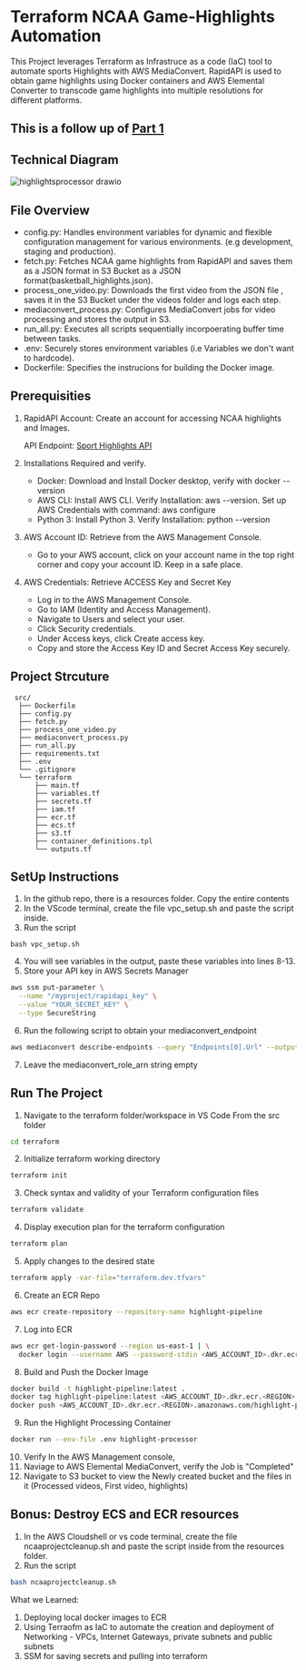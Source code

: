 # Terraform NCAA Game-Highlights Automation

This Project leverages Terraform as Infrastruce as a code (IaC) tool to automate sports Highlights with AWS MediaConvert. RapidAPI is used to obtain game highlights using Docker containers and AWS Elemental Converter to transcode game highlights into multiple resolutions for different platforms. 
## This is a follow up of [Part 1](https://github.com/olanuges90/Highlights-ProcessorNCAA) 

## Technical Diagram
![highlightsprocessor drawio](https://github.com/user-attachments/assets/fdf91dfc-fe8a-4efa-819a-70a2a512ab2f)


## File Overview
- config.py: Handles environment variables for dynamic and flexible configuration management for various environments.  (e.g development, staging and production).
- fetch.py: Fetches NCAA game highlights from RapidAPI and saves them as a JSON format in S3 Bucket as a JSON format(basketball_highlights.json).
- process_one_video.py: Downloads the first video from the JSON file , saves it in the S3 Bucket under the videos folder and logs each step.
- mediaconvert_process.py: Configures MediaConvert jobs for video processing and stores the output in S3.
- run_all.py: Executes all scripts sequentially incorpoerating buffer time between tasks.
- .env: Securely stores environment variables (i.e Variables we don't want to hardcode).
- Dockerfile: Specifies the instrucions for building the Docker image.

## Prerequisities
1. RapidAPI Account: Create an account for accessing NCAA highlights and Images.
   
   API Endpoint: [Sport Highlights API](https://rapidapi.com/highlightly-api-highlightly-api-default/api/sport-highlights-api/playground/apiendpoint_16dd5813-39c6-43f0-aebe-11f891fe5149)

2. Installations Required and verify.
    - Docker: Download and Install Docker desktop, verify with docker --version
    - AWS CLI: Install AWS CLI. Verify Installation: aws --version. Set up AWS Credentials with command: aws configure
    - Python 3: Install Python 3. Verify Installation: python --version
  
3. AWS Account ID: Retrieve from the AWS Management Console.
    - Go to your AWS account, click on your account name in the top right corner and copy your account ID. Keep in a safe place.
4. AWS Credentials: Retrieve ACCESS Key and Secret Key
   - Log in to the AWS Management Console.
   - Go to IAM (Identity and Access Management).
   - Navigate to Users and select your user.
   - Click Security credentials.
   - Under Access keys, click Create access key.
   - Copy and store the Access Key ID and Secret Access Key securely.
  
  ## Project Strcuture

     src/
      ├── Dockerfile
      ├── config.py
      ├── fetch.py
      ├── process_one_video.py
      ├── mediaconvert_process.py
      ├── run_all.py
      ├── requirements.txt
      ├── .env
      └── .gitignore
      └── terraform
          ├── main.tf
          ├── variables.tf
          ├── secrets.tf
          ├── iam.tf
          ├── ecr.tf
          ├── ecs.tf
          ├── s3.tf
          ├── container_definitions.tpl
          └── outputs.tf

  ## SetUp Instructions
  1. In the github repo, there is a resources folder. Copy the entire contents
  2. In the VScode terminal, create the file vpc_setup.sh and paste the script inside.
  3. Run the script

    bash vpc_setup.sh

4. You will see variables in the output, paste these variables into lines 8-13.
5. Store your API key in AWS Secrets Manager

``` sh
aws ssm put-parameter \
  --name "/myproject/rapidapi_key" \
  --value "YOUR_SECRET_KEY" \
  --type SecureString
   ```
6. Run the following script to obtain your mediaconvert_endpoint

``` sh
aws mediaconvert describe-endpoints --query "Endpoints[0].Url" --output text
```
7. Leave the mediaconvert_role_arn string empty

## Run The Project
1. Navigate to the terraform folder/workspace in VS Code From the src folder
```sh
cd terraform
```
2. Initialize terraform working directory
```sh
terraform init
```
3. Check syntax and validity of your Terraform configuration files
```sh
terraform validate
```
4. Display execution plan for the terraform configuration
```sh
terraform plan
```
5. Apply changes to the desired state
```sh
terraform apply -var-file="terraform.dev.tfvars"
```
6. Create an ECR Repo
```sh
aws ecr create-repository --repository-name highlight-pipeline
```
7. Log into ECR
```sh
aws ecr get-login-password --region us-east-1 | \
  docker login --username AWS --password-stdin <AWS_ACCOUNT_ID>.dkr.ecr.us-east-1.amazonaws.com
```
8. Build and Push the Docker Image
```sh
docker build -t highlight-pipeline:latest .
docker tag highlight-pipeline:latest <AWS_ACCOUNT_ID>.dkr.ecr.<REGION>.amazonaws.com/highlight-pipeline:latest
docker push <AWS_ACCOUNT_ID>.dkr.ecr.<REGION>.amazonaws.com/highlight-pipeline:latest
```
9.  Run the Highlight Processing Container
```sh
docker run --env-file .env highlight-processor
```
10. Verify
In the AWS Management console,
1. Naviage to AWS Elemental MediaConvert, verify the Job is "Completed"
2. Navigate to S3 bucket to view the Newly created bucket and the files in it (Processed videos, First video, highlights)
   
## Bonus: Destroy ECS and ECR resources
1. In the AWS Cloudshell or vs code terminal, create the file ncaaprojectcleanup.sh and paste the script inside from the resources folder.
2. Run the script
```sh
bash ncaaprojectcleanup.sh
```
What we Learned: 
1. Deploying local docker images to ECR
2. Using Terraofm as IaC to automate the creation and deployment of Networking - VPCs, Internet Gateways, private subnets and public subnets
3. SSM for saving secrets and pulling into terraform
  
 
      
